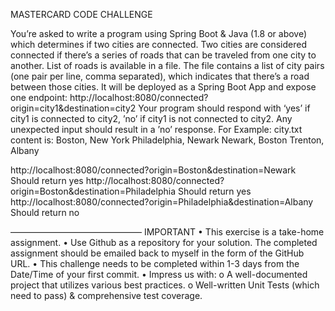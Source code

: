 MASTERCARD CODE CHALLENGE

You’re asked to write a program using Spring Boot & Java (1.8 or above) which determines if two cities are connected. Two cities are considered connected if there’s a series of roads that can be traveled from one city to another.
List of roads is available in a file. The file contains a list of city pairs (one pair per line, comma separated), which indicates that there’s a road between those cities.
It will be deployed as a Spring Boot App and expose one endpoint:
http://localhost:8080/connected?origin=city1&destination=city2
Your program should respond with ‘yes’ if city1 is connected to city2, ’no’ if city1 is not connected to city2.
Any unexpected input should result in a ’no’ response.
For Example:
city.txt content is:
Boston, New York
Philadelphia, Newark
Newark, Boston
Trenton, Albany

http://localhost:8080/connected?origin=Boston&destination=Newark
Should return yes
http://localhost:8080/connected?origin=Boston&destination=Philadelphia
Should return yes
http://localhost:8080/connected?origin=Philadelphia&destination=Albany
Should return no

———————————————
IMPORTANT
• This exercise is a take-home assignment.
• Use Github as a repository for your solution. The completed assignment should be emailed back to myself in the form of the GitHub URL.
• This challenge needs to be completed within 1-3 days from the Date/Time of your first commit.
• Impress us with:
o A well-documented project that utilizes various best practices.
o Well-written Unit Tests (which need to pass) & comprehensive test coverage.